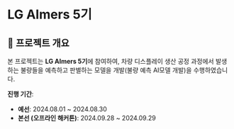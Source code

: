 # LG AImers 5기

## 📌 프로젝트 개요
본 프로젝트는 **LG AImers 5기**에 참여하여, 차량 디스플레이 생산 공정 과정에서 발생하는 불량들을 예측하고 판별하는 모델을 개발(불량 예측 AI모델 개발)을 수행하였습니다.

**진행 기간**:
  - **예선**: 2024.08.01 ~ 2024.08.30  
  - **본선 (오프라인 해커톤)**: 2024.09.28 ~ 2024.09.29 

